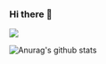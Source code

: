 ### Hi there 👋

![](https://komarev.com/ghpvc/?username=your-github-omerfruk&color=green)

![Anurag's github stats](https://github-readme-stats.vercel.app/api?username=omerfruk&show_icons=true&theme=merko)

<!--


Here are some ideas to get you started:

- 🔭 I’m currently working on ...
- 🌱 I’m currently learning ...
- 👯 I’m looking to collaborate on ...
- 🤔 I’m looking for help with ...
- 💬 Ask me about ...
- 📫 How to reach me: ...
- 😄 Pronouns: ...
- ⚡ Fun fact: ...
-->
